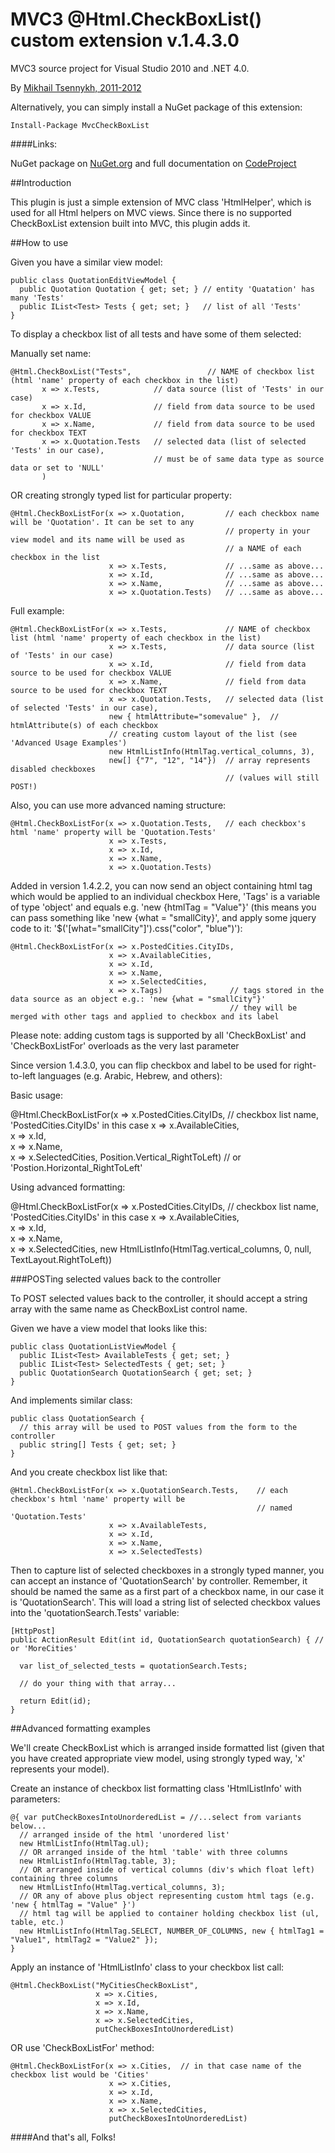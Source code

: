 
# MVC3 @Html.CheckBoxList() custom extension v.1.4.3.0

MVC3 source project for Visual Studio 2010 and .NET 4.0.

By [Mikhail Tsennykh, 2011-2012](http://www.codeproject.com/KB/user-controls/MvcCheckBoxList_Extension.aspx)

Alternatively, you can simply install a NuGet package of this extension:

    Install-Package MvcCheckBoxList

####Links:

NuGet package on [NuGet.org](https://nuget.org/packages/MvcCheckBoxList) and
full documentation on [CodeProject](http://www.codeproject.com/KB/user-controls/MvcCheckBoxList_Extension.aspx)

##Introduction

This plugin is just a simple extension of MVC class 'HtmlHelper',
which is used for all Html helpers on MVC views. Since there is
no supported CheckBoxList extension built into MVC, this plugin adds it.

##How to use

Given you have a similar view model:

    public class QuotationEditViewModel {
      public Quotation Quotation { get; set; } // entity 'Quatation' has many 'Tests'
      public IList<Test> Tests { get; set; }   // list of all 'Tests'
    }
	
To display a checkbox list of all tests and have some of them selected:

Manually set name:

    @Html.CheckBoxList("Tests",                 // NAME of checkbox list (html 'name' property of each checkbox in the list)
           x => x.Tests,            // data source (list of 'Tests' in our case)
           x => x.Id,               // field from data source to be used for checkbox VALUE
           x => x.Name,             // field from data source to be used for checkbox TEXT
           x => x.Quotation.Tests   // selected data (list of selected 'Tests' in our case),
                                    // must be of same data type as source data or set to 'NULL'
           )	
           
OR creating strongly typed list for particular property:

    @Html.CheckBoxListFor(x => x.Quotation,         // each checkbox name will be 'Quotation'. It can be set to any
                                                    // property in your view model and its name will be used as
                                                    // a NAME of each checkbox in the list
                          x => x.Tests,             // ...same as above...
                          x => x.Id,                // ...same as above... 
                          x => x.Name,              // ...same as above...
                          x => x.Quotation.Tests)   // ...same as above...
	
Full example:

    @Html.CheckBoxListFor(x => x.Tests,             // NAME of checkbox list (html 'name' property of each checkbox in the list)
                          x => x.Tests,             // data source (list of 'Tests' in our case)
                          x => x.Id,                // field from data source to be used for checkbox VALUE
                          x => x.Name,              // field from data source to be used for checkbox TEXT
                          x => x.Quotation.Tests,   // selected data (list of selected 'Tests' in our case),
                          new { htmlAttribute="somevalue" },  // htmlAttribute(s) of each checkbox
                          // creating custom layout of the list (see 'Advanced Usage Examples')
                          new HtmlListInfo(HtmlTag.vertical_columns, 3),
                          new[] {"7", "12", "14"})  // array represents disabled checkboxes
                                                    // (values will still POST!)

Also, you can use more advanced naming structure:

    @Html.CheckBoxListFor(x => x.Quotation.Tests,   // each checkbox's html 'name' property will be 'Quotation.Tests'
                          x => x.Tests,             
                          x => x.Id,                
                          x => x.Name,              
                          x => x.Quotation.Tests)   
                      
                      
Added in version 1.4.2.2, you can now send an object containing
html tag which would be applied to an individual checkbox
Here, 'Tags' is a variable of type 'object' and equals e.g. 'new {htmlTag = "Value"}'
(this means you can pass something like 'new {what = "smallCity}', and apply some
jquery code to it: '$('[what="smallCity"]').css("color", "blue")'):

    @Html.CheckBoxListFor(x => x.PostedCities.CityIDs,
                          x => x.AvailableCities,
                          x => x.Id,
                          x => x.Name,
                          x => x.SelectedCities,
                          x => x.Tags)               // tags stored in the data source as an object e.g.: 'new {what = "smallCity"}'
                                                     // they will be merged with other tags and applied to checkbox and its label                      

Please note: adding custom tags is supported by all 'CheckBoxList' and 'CheckBoxListFor' 
overloads as the very last parameter

Since version 1.4.3.0, you can flip checkbox and label to be used for
right-to-left languages (e.g. Arabic, Hebrew, and others):
  
Basic usage:
 
  @Html.CheckBoxListFor(x => x.PostedCities.CityIDs,  // checkbox list name, 'PostedCities.CityIDs' in this case
                        x => x.AvailableCities,          
                        x => x.Id,               
                        x => x.Name,               
                        x => x.SelectedCities,
                        Position.Vertical_RightToLeft) // or 'Postion.Horizontal_RightToLeft'

Using advanced formatting:

  @Html.CheckBoxListFor(x => x.PostedCities.CityIDs,  // checkbox list name, 'PostedCities.CityIDs' in this case
                        x => x.AvailableCities,          
                        x => x.Id,               
                        x => x.Name,               
                        x => x.SelectedCities,
                        new HtmlListInfo(HtmlTag.vertical_columns, 0, null, TextLayout.RightToLeft))                    

###POSTing selected values back to the controller

To POST selected values back to the controller, it should accept a string array with the same name as CheckBoxList control name.                      

Given we have a view model that looks like this:

    public class QuotationListViewModel {
      public IList<Test> AvailableTests { get; set; }
      public IList<Test> SelectedTests { get; set; }
      public QuotationSearch QuotationSearch { get; set; }
    }

And implements similar class:

    public class QuotationSearch {
      // this array will be used to POST values from the form to the controller
      public string[] Tests { get; set; }
    }

And you create checkbox list like that:

    @Html.CheckBoxListFor(x => x.QuotationSearch.Tests,    // each checkbox's html 'name' property will be
                                                           // named 'Quotation.Tests'
                          x => x.AvailableTests,             
                          x => x.Id,                
                          x => x.Name,              
                          x => x.SelectedTests)

Then to capture list of selected checkboxes in a strongly typed manner, you can accept
an instance of 'QuotationSearch' by controller. Remember, it should be named the same as
a first part of a checkbox name, in our case it is 'QuotationSearch'. This will load
a string list of selected checkbox values into the 'quotationSearch.Tests' variable:

    [HttpPost]
    public ActionResult Edit(int id, QuotationSearch quotationSearch) { // or 'MoreCities'
     
      var list_of_selected_tests = quotationSearch.Tests;

      // do your thing with that array...

      return Edit(id);
    }                      


##Advanced formatting examples

We'll create CheckBoxList which is arranged inside formatted list (given that you have created appropriate view model,
using strongly typed way, 'x' represents your model).

Create an instance of checkbox list formatting class 'HtmlListInfo' with parameters:

    @{ var putCheckBoxesIntoUnorderedList = //...select from variants below...
      // arranged inside of the html 'unordered list'
      new HtmlListInfo(HtmlTag.ul); 
      // OR arranged inside of the html 'table' with three columns
      new HtmlListInfo(HtmlTag.table, 3); 
      // OR arranged inside of vertical columns (div's which float left) containing three columns
      new HtmlListInfo(HtmlTag.vertical_columns, 3);
      // OR any of above plus object representing custom html tags (e.g. 'new { htmlTag = "Value" }')
      // html tag will be applied to container holding checkbox list (ul, table, etc.)
      new HtmlListInfo(HtmlTag.SELECT, NUMBER_OF_COLUMNS, new { htmlTag1 = "Value1", htmlTag2 = "Value2" });
    }

Apply an instance of 'HtmlListInfo' class to your checkbox list call:

    @Html.CheckBoxList("MyCitiesCheckBoxList",
                       x => x.Cities,
                       x => x.Id, 
                       x => x.Name,
                       x => x.SelectedCities,
                       putCheckBoxesIntoUnorderedList)

OR use 'CheckBoxListFor' method:

    @Html.CheckBoxListFor(x => x.Cities,  // in that case name of the checkbox list would be 'Cities'
                          x => x.Cities,
                          x => x.Id, 
                          x => x.Name,
                          x => x.SelectedCities,
                          putCheckBoxesIntoUnorderedList)

####And that's all, Folks!


